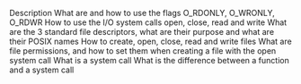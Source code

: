 Description
What are and how to use the flags O_RDONLY, O_WRONLY, O_RDWR
How to use the I/O system calls open, close, read and write
What are the 3 standard file descriptors, what are their purpose and what are their POSIX names
How to create, open, close, read and write files
What are file permissions, and how to set them when creating a file with the open system call
What is a system call
What is the difference between a function and a system call